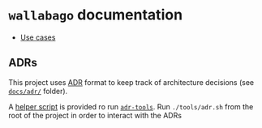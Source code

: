 # `wallabago` documentation
* [Use cases](./USECASES.md)

## ADRs

This project uses
[ADR](https://cognitect.com/blog/2011/11/15/documenting-architecture-decisions)
format to keep track of architecture decisions (see [`docs/adr/`](./docs/adr/)
folder).

A [helper script](./tools/adr.sh) is provided ro run
[`adr-tools`](https://github.com/npryce/adr-tools). Run `./tools/adr.sh` from
the root of the project in order to interact with the ADRs
